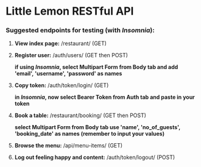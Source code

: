 # Little Lemon RESTful API

### Suggested endpoints for testing (with _Insomnia_):
1. **View index page:** /restaurant/ (GET)

2. **Register user:** /auth/users/ (GET then POST)

   **if using _Insomnia_, select Multipart Form from Body tab and add 'email', 'username', 'password' as names**

3. **Copy token:** /auth/token/login/ (GET)

   **in _Insomnia_, now select Bearer Token from Auth tab and paste in your token**

5. **Book a table:** /restaurant/booking/ (GET then POST)

   **select Multipart Form from Body tab use 'name', 'no_of_guests', 'booking_date' as names (remember to input your values)**

6. **Browse the menu:** /api/menu-items/ (GET)

7. **Log out feeling happy and content:** /auth/token/logout/ (POST)
